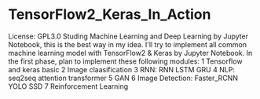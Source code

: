 # TensorFlow2_Keras_In_Action
License: GPL3.0
Studing Machine Learning and Deep Learning by Jupyter Notebook, this is the best way in my idea.
I'll try to implement all common machine learning model with TensorFlow2 & Keras by Jupyter Notebook.
In the first phase, plan to implement these following modules:
1 Tensorflow and keras basic
2 Image claasification
3 RNN: RNN LSTM GRU
4 NLP: seq2seq attention transformer
5 GAN
6 Image Detection: Faster_RCNN YOLO SSD
7 Reinforcement Learning
